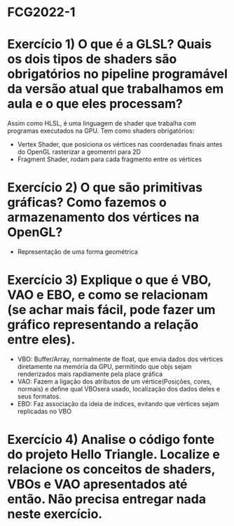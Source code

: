 # FCG2022-1

# Exercício 1) O que é a GLSL? Quais os dois tipos de shaders são obrigatórios no pipeline programável da versão atual que trabalhamos em aula e o que eles processam?

Assim como HLSL, é uma linguagem de shader que trabalha com programas executados na GPU. Tem como shaders obrigatórios:
- Vertex Shader, que posiciona os vértices nas coordenadas finais antes do OpenGL rasterizar a geomentri para 2D
- Fragment Shader, rodam para cada fragmento entre os vértices

# Exercício 2) O que são primitivas gráficas? Como fazemos o armazenamento dos vértices na OpenGL?
- Representação de uma forma geométrica

# Exercício 3) Explique o que é VBO, VAO e EBO, e como se relacionam (se achar mais fácil, pode fazer um gráfico representando a relação entre eles). 
- VBO: Buffer/Array, normalmente de float, que envia dados dos vértices diretamente na memória da GPU, permitindo que objs sejam renderizados mais rapdiamente pela place gráfica
- VAO: Fazem a ligação dos atributos de um vértice(Posições, cores, normais) e define qual VBOserá usado, localização dos dados deles e seus formatos.
- EBO: Faz associação da ideia de índices, evitando que vértices sejam replicadas no VBO

# Exercício 4) Analise o código fonte do projeto Hello Triangle. Localize e relacione os conceitos de shaders, VBOs e VAO apresentados até então. Não precisa entregar nada neste exercício. 
